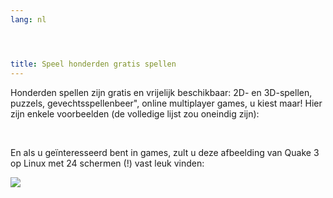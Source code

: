```yaml
---
lang: nl




title: Speel honderden gratis spellen
---
```


Honderden spellen zijn gratis en vrijelijk beschikbaar: 2D- en 3D-spellen, puzzels, gevechtsspellenbeer", online multiplayer games, u kiest maar! Hier zijn enkele voorbeelden (de volledige lijst zou oneindig zijn):

<div id="items">



<br class="clearboth" />


En als u geïnteresseerd bent in games, zult u deze afbeelding van Quake 3 op Linux met 24 schermen (!) vast leuk vinden:

<a href="Images/quake_24_screens.jpg"><img src="Images/quake_24_screens_thumbnail.jpg" /></a>




